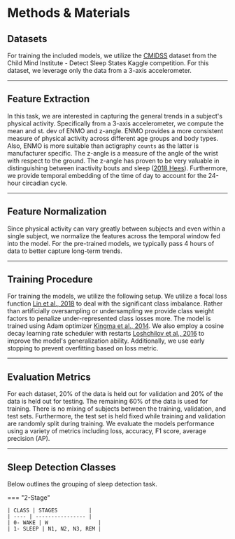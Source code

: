 # Methods & Materials

## <span class="sk-h2-span">Datasets</span>

For training the included models, we utilize the [CMIDSS](../datasets.md/#cmidss-dataset) dataset from the Child Mind Institute - Detect Sleep States Kaggle competition. For this dataset, we leverage only the data from a 3-axis accelerometer.

---

## <span class="sk-h2-span">Feature Extraction</span>

In this task, we are interested in capturing the general trends in a subject's physical activity. Specifically from a 3-axis accelerometer, we compute the mean and st. dev of ENMO and z-angle. ENMO provides a more consistent measure of physical activity across different age groups and body types. Also, ENMO is more suitable than actigraphy `counts` as the latter is manufacturer specific. The z-angle is a measure of the angle of the wrist with respect to the ground. The z-angle has proven to be very valuable in distinguishing between inactivity bouts and sleep ([2018 Hees](https://doi.org/10.1038/s41598-018-31266-z)). Furthermore, we provide temporal embedding of the time of day to account for the 24-hour circadian cycle.

---

## <span class="sk-h2-span">Feature Normalization</span>

Since physical activity can vary greatly between subjects and even within a single subject, we normalize the features across the temporal window fed into the model. For the pre-trained models, we typically pass 4 hours of data to better capture long-term trends.

---

## <span class="sk-h2-span">Training Procedure</span>

For training the models, we utilize the following setup. We utilize a focal loss function [Lin et al., 2018](https://arxiv.org/pdf/1708.02002.pdf) to deal with the significant class imbalance. Rather than artificially oversampling or undersampling we provide class weight factors to penalize under-represented class losses more. The model is trained using Adam optimizer [Kingma et al., 2014](https://arxiv.org/pdf/1412.6980.pdf). We also employ a cosine decay learning rate scheduler with restarts [Loshchilov et al., 2016](https://arxiv.org/pdf/1608.03983.pdf) to improve the model's generalization ability. Additionally, we use early stopping to prevent overfitting based on loss metric.

---

## <span class="sk-h2-span">Evaluation Metrics</span>

For each dataset, 20% of the data is held out for validation and 20% of the data is held out for testing. The remaining 60% of the data is used for training. There is no mixing of subjects between the training, validation, and test sets. Furthermore, the test set is held fixed while training and validation are randomly split during training. We evaluate the models performance using a variety of metrics including loss, accuracy, F1 score, average precision (AP).

---

## <span class="sk-h2-span">Sleep Detection Classes</span>

Below outlines the grouping of sleep detection task.

=== "2-Stage"

    | CLASS | STAGES          |
    | ---- | ---------------- |
    | 0- WAKE | W                |
    | 1- SLEEP | N1, N2, N3, REM |
